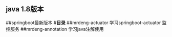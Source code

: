 ## java 1.8版本
##springboot最新版本
#**目录**
##mrdeng-actuator
学习springboot-actuator 监控服务
##mrdeng-annotation
学习java注解使用

